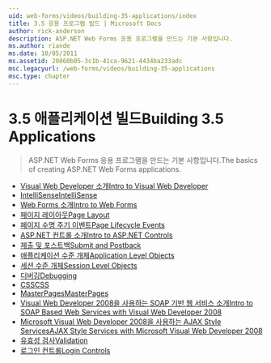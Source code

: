 ```yaml
---
uid: web-forms/videos/building-35-applications/index
title: 3.5 응용 프로그램 빌드 | Microsoft Docs
author: rick-anderson
description: ASP.NET Web Forms 응용 프로그램을 만드는 기본 사항입니다.
ms.author: riande
ms.date: 10/05/2011
ms.assetid: 20060b05-3c1b-41ca-9621-4434ba233adc
msc.legacyurl: /web-forms/videos/building-35-applications
msc.type: chapter
---
```

<a name="building-35-applications"></a><span data-ttu-id="fba29-103">3.5 애플리케이션 빌드</span><span class="sxs-lookup"><span data-stu-id="fba29-103">Building 3.5 Applications</span></span>
====================
> <span data-ttu-id="fba29-104">ASP.NET Web Forms 응용 프로그램을 만드는 기본 사항입니다.</span><span class="sxs-lookup"><span data-stu-id="fba29-104">The basics of creating ASP.NET Web Forms applications.</span></span>


- [<span data-ttu-id="fba29-105">Visual Web Developer 소개</span><span class="sxs-lookup"><span data-stu-id="fba29-105">Intro to Visual Web Developer</span></span>](intro-to-visual-web-developer.md)
- [<span data-ttu-id="fba29-106">IntelliSense</span><span class="sxs-lookup"><span data-stu-id="fba29-106">IntelliSense</span></span>](intellisense.md)
- [<span data-ttu-id="fba29-107">Web Forms 소개</span><span class="sxs-lookup"><span data-stu-id="fba29-107">Intro to Web Forms</span></span>](intro-to-web-forms.md)
- [<span data-ttu-id="fba29-108">페이지 레이아웃</span><span class="sxs-lookup"><span data-stu-id="fba29-108">Page Layout</span></span>](page-layout.md)
- [<span data-ttu-id="fba29-109">페이지 수명 주기 이벤트</span><span class="sxs-lookup"><span data-stu-id="fba29-109">Page Lifecycle Events</span></span>](page-lifecycle-events.md)
- [<span data-ttu-id="fba29-110">ASP.NET 컨트롤 소개</span><span class="sxs-lookup"><span data-stu-id="fba29-110">Intro to ASP.NET Controls</span></span>](intro-to-aspnet-controls.md)
- [<span data-ttu-id="fba29-111">제출 및 포스트백</span><span class="sxs-lookup"><span data-stu-id="fba29-111">Submit and Postback</span></span>](submit-and-postback.md)
- [<span data-ttu-id="fba29-112">애플리케이션 수준 개체</span><span class="sxs-lookup"><span data-stu-id="fba29-112">Application Level Objects</span></span>](application-level-objects.md)
- [<span data-ttu-id="fba29-113">세션 수준 개체</span><span class="sxs-lookup"><span data-stu-id="fba29-113">Session Level Objects</span></span>](session-level-objects.md)
- [<span data-ttu-id="fba29-114">디버깅</span><span class="sxs-lookup"><span data-stu-id="fba29-114">Debugging</span></span>](debugging.md)
- [<span data-ttu-id="fba29-115">CSS</span><span class="sxs-lookup"><span data-stu-id="fba29-115">CSS</span></span>](css.md)
- [<span data-ttu-id="fba29-116">MasterPages</span><span class="sxs-lookup"><span data-stu-id="fba29-116">MasterPages</span></span>](masterpages.md)
- [<span data-ttu-id="fba29-117">Visual Web Developer 2008을 사용하는 SOAP 기반 웹 서비스 소개</span><span class="sxs-lookup"><span data-stu-id="fba29-117">Intro to SOAP Based Web Services with Visual Web Developer 2008</span></span>](an-introduction-to-soap-based-web-services-with-visual-web-developer-2008.md)
- [<span data-ttu-id="fba29-118">Microsoft Visual Web Developer 2008을 사용하는 AJAX Style Services</span><span class="sxs-lookup"><span data-stu-id="fba29-118">AJAX Style Services with Microsoft Visual Web Developer 2008</span></span>](ajax-style-services-with-microsoft-visual-web-developer-2008.md)
- [<span data-ttu-id="fba29-119">유효성 검사</span><span class="sxs-lookup"><span data-stu-id="fba29-119">Validation</span></span>](validation.md)
- [<span data-ttu-id="fba29-120">로그인 컨트롤</span><span class="sxs-lookup"><span data-stu-id="fba29-120">Login Controls</span></span>](login-controls.md)
